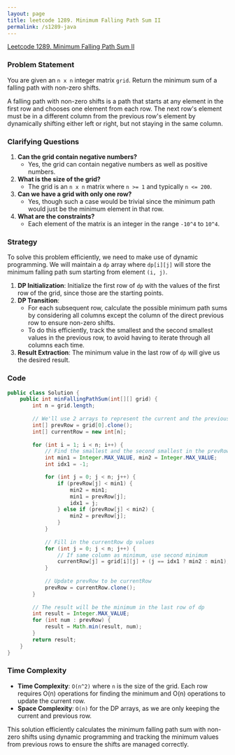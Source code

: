 ```yaml
---
layout: page
title: leetcode 1289. Minimum Falling Path Sum II
permalink: /s1289-java
---
```

[Leetcode 1289. Minimum Falling Path Sum II](https://algoadvance.github.io/algoadvance/l1289)
### Problem Statement

You are given an `n x n` integer matrix `grid`. Return the minimum sum of a falling path with non-zero shifts.

A falling path with non-zero shifts is a path that starts at any element in the first row and chooses one element from each row. The next row's element must be in a different column from the previous row's element by dynamically shifting either left or right, but not staying in the same column.

### Clarifying Questions
1. **Can the grid contain negative numbers?**
   - Yes, the grid can contain negative numbers as well as positive numbers.
2. **What is the size of the grid?**
   - The grid is an `n x n` matrix where `n >= 1` and typically `n <= 200`.
3. **Can we have a grid with only one row?**
   - Yes, though such a case would be trivial since the minimum path would just be the minimum element in that row.
4. **What are the constraints?**
   - Each element of the matrix is an integer in the range `-10^4` to `10^4`.

### Strategy

To solve this problem efficiently, we need to make use of dynamic programming. We will maintain a `dp` array where `dp[i][j]` will store the minimum falling path sum starting from element `(i, j)`.

1. **DP Initialization**: Initialize the first row of `dp` with the values of the first row of the grid, since those are the starting points.
2. **DP Transition**:
   - For each subsequent row, calculate the possible minimum path sums by considering all columns except the column of the direct previous row to ensure non-zero shifts.
   - To do this efficiently, track the smallest and the second smallest values in the previous row, to avoid having to iterate through all columns each time.
3. **Result Extraction**: The minimum value in the last row of `dp` will give us the desired result.

### Code

```java
public class Solution {
    public int minFallingPathSum(int[][] grid) {
        int n = grid.length;
        
        // We'll use 2 arrays to represent the current and the previous row of dp values for space optimization
        int[] prevRow = grid[0].clone();
        int[] currentRow = new int[n];
        
        for (int i = 1; i < n; i++) {
            // Find the smallest and the second smallest in the prevRow
            int min1 = Integer.MAX_VALUE, min2 = Integer.MAX_VALUE;
            int idx1 = -1;

            for (int j = 0; j < n; j++) {
                if (prevRow[j] < min1) {
                    min2 = min1; 
                    min1 = prevRow[j];
                    idx1 = j;
                } else if (prevRow[j] < min2) {
                    min2 = prevRow[j];
                }
            }
            
            // Fill in the currentRow dp values
            for (int j = 0; j < n; j++) {
                // If same column as minimum, use second minimum
                currentRow[j] = grid[i][j] + (j == idx1 ? min2 : min1);
            }
            
            // Update prevRow to be currentRow
            prevRow = currentRow.clone();
        }
        
        // The result will be the minimum in the last row of dp
        int result = Integer.MAX_VALUE;
        for (int num : prevRow) {
            result = Math.min(result, num);
        }
        return result;
    }
}
```

### Time Complexity
- **Time Complexity**: `O(n^2)` where `n` is the size of the grid. Each row requires O(n) operations for finding the minimum and O(n) operations to update the current row.
- **Space Complexity**: `O(n)` for the DP arrays, as we are only keeping the current and previous row.

This solution efficiently calculates the minimum falling path sum with non-zero shifts using dynamic programming and tracking the minimum values from previous rows to ensure the shifts are managed correctly.